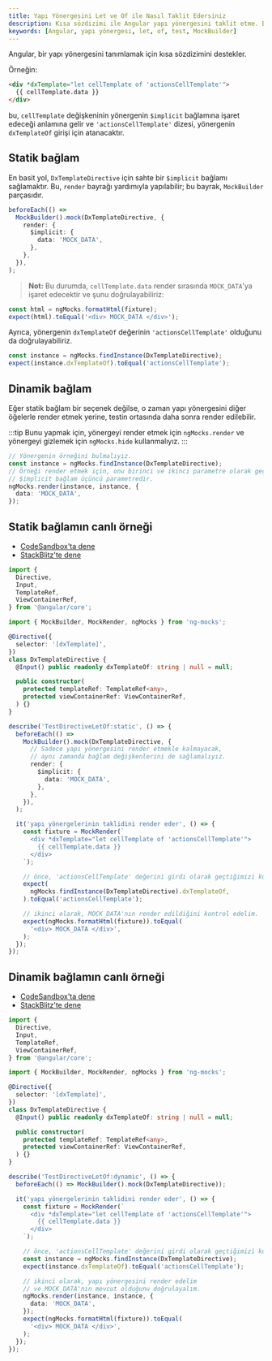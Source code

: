 ```yaml
---
title: Yapı Yönergesini Let ve Of ile Nasıl Taklit Edersiniz
description: Kısa sözdizimi ile Angular yapı yönergesini taklit etme. Bu içerik, Angular'da yapı yönergelerini taklit etmek için kullanılan yöntemleri ve pratik örnekleri kapsamaktadır. Başarılı bir test için gereken teknik detaylar da açıklanmaktadır.
keywords: [Angular, yapı yönergesi, let, of, test, MockBuilder]
---
```


Angular, bir yapı yönergesini tanımlamak için kısa sözdizimini destekler.

Örneğin:

```html
<div *dxTemplate="let cellTemplate of 'actionsCellTemplate'">
  {{ cellTemplate.data }}
</div>
```

bu, `cellTemplate` değişkeninin yönergenin `$implicit` bağlamına işaret edeceği anlamına gelir ve `'actionsCellTemplate'` dizesi, yönergenin `dxTemplateOf` girişi için atanacaktır.

## Statik bağlam

En basit yol, `DxTemplateDirective` için sahte bir `$implicit` bağlamı sağlamaktır. Bu, `render` bayrağı yardımıyla yapılabilir; bu bayrak, `MockBuilder` parçasıdır.

```ts
beforeEach(() =>
  MockBuilder().mock(DxTemplateDirective, {
    render: {
      $implicit: {
        data: 'MOCK_DATA',
      },
    },
  }),
);
```

> **Not:** Bu durumda, `cellTemplate.data` render sırasında `MOCK_DATA`'ya işaret edecektir ve şunu doğrulayabiliriz:

```ts
const html = ngMocks.formatHtml(fixture);
expect(html).toEqual('<div> MOCK_DATA </div>');
```

Ayrıca, yönergenin `dxTemplateOf` değerinin `'actionsCellTemplate'` olduğunu da doğrulayabiliriz.

```ts
const instance = ngMocks.findInstance(DxTemplateDirective);
expect(instance.dxTemplateOf).toEqual('actionsCellTemplate');
```

## Dinamik bağlam

Eğer statik bağlam bir seçenek değilse, o zaman yapı yönergesini diğer öğelerle render etmek yerine, testin ortasında daha sonra render edilebilir. 

:::tip
Bunu yapmak için, yönergeyi render etmek için `ngMocks.render` ve yönergeyi gizlemek için `ngMocks.hide` kullanmalıyız.
:::

```ts
// Yönergenin örneğini bulmalıyız.
const instance = ngMocks.findInstance(DxTemplateDirective);
// Örneği render etmek için, onu birinci ve ikinci parametre olarak geçmemiz gerekir.
// $implicit bağlam üçüncü parametredir.
ngMocks.render(instance, instance, {
  data: 'MOCK_DATA',
});
```

## Statik bağlamın canlı örneği

- [CodeSandbox'ta dene](https://codesandbox.io/p/sandbox/github/help-me-mom/ng-mocks-sandbox/tree/tests/?file=/src/examples/TestDirectiveLetOf/static.spec.ts&initialpath=%3Fspec%3DTestDirectiveLetOf%3Astatic)
- [StackBlitz'te dene](https://stackblitz.com/github/help-me-mom/ng-mocks-sandbox/tree/tests?file=src/examples/TestDirectiveLetOf/static.spec.ts&initialpath=%3Fspec%3DTestDirectiveLetOf%3Astatic)

```ts title="https://github.com/help-me-mom/ng-mocks/blob/master/examples/TestDirectiveLetOf/static.spec.ts"
import {
  Directive,
  Input,
  TemplateRef,
  ViewContainerRef,
} from '@angular/core';

import { MockBuilder, MockRender, ngMocks } from 'ng-mocks';

@Directive({
  selector: '[dxTemplate]',
})
class DxTemplateDirective {
  @Input() public readonly dxTemplateOf: string | null = null;

  public constructor(
    protected templateRef: TemplateRef<any>,
    protected viewContainerRef: ViewContainerRef,
  ) {}
}

describe('TestDirectiveLetOf:static', () => {
  beforeEach(() =>
    MockBuilder().mock(DxTemplateDirective, {
      // Sadece yapı yönergesini render etmekle kalmayacak,
      // aynı zamanda bağlam değişkenlerini de sağlamalıyız.
      render: {
        $implicit: {
          data: 'MOCK_DATA',
        },
      },
    }),
  );

  it('yapı yönergelerinin taklidini render eder', () => {
    const fixture = MockRender(`
      <div *dxTemplate="let cellTemplate of 'actionsCellTemplate'">
        {{ cellTemplate.data }}
      </div>
    `);

    // önce, 'actionsCellTemplate' değerini girdi olarak geçtiğimizi kontrol edelim.
    expect(
      ngMocks.findInstance(DxTemplateDirective).dxTemplateOf,
    ).toEqual('actionsCellTemplate');

    // ikinci olarak, MOCK_DATA'nın render edildiğini kontrol edelim.
    expect(ngMocks.formatHtml(fixture)).toEqual(
      '<div> MOCK_DATA </div>',
    );
  });
});
```

## Dinamik bağlamın canlı örneği

- [CodeSandbox'ta dene](https://codesandbox.io/p/sandbox/github/help-me-mom/ng-mocks-sandbox/tree/tests/?file=/src/examples/TestDirectiveLetOf/dynamic.spec.ts&initialpath=%3Fspec%3DTestDirectiveLetOf%3Adynamic)
- [StackBlitz'te dene](https://stackblitz.com/github/help-me-mom/ng-mocks-sandbox/tree/tests?file=src/examples/TestDirectiveLetOf/dynamic.spec.ts&initialpath=%3Fspec%3DTestDirectiveLetOf%3Adynamic)

```ts title="https://github.com/help-me-mom/ng-mocks/blob/master/examples/TestDirectiveLetOf/dynamic.spec.ts"
import {
  Directive,
  Input,
  TemplateRef,
  ViewContainerRef,
} from '@angular/core';

import { MockBuilder, MockRender, ngMocks } from 'ng-mocks';

@Directive({
  selector: '[dxTemplate]',
})
class DxTemplateDirective {
  @Input() public readonly dxTemplateOf: string | null = null;

  public constructor(
    protected templateRef: TemplateRef<any>,
    protected viewContainerRef: ViewContainerRef,
  ) {}
}

describe('TestDirectiveLetOf:dynamic', () => {
  beforeEach(() => MockBuilder().mock(DxTemplateDirective));

  it('yapı yönergelerinin taklidini render eder', () => {
    const fixture = MockRender(`
      <div *dxTemplate="let cellTemplate of 'actionsCellTemplate'">
        {{ cellTemplate.data }}
      </div>
    `);

    // önce, 'actionsCellTemplate' değerini girdi olarak geçtiğimizi kontrol edelim.
    const instance = ngMocks.findInstance(DxTemplateDirective);
    expect(instance.dxTemplateOf).toEqual('actionsCellTemplate');

    // ikinci olarak, yapı yönergesini render edelim
    // ve MOCK_DATA'nın mevcut olduğunu doğrulayalım.
    ngMocks.render(instance, instance, {
      data: 'MOCK_DATA',
    });
    expect(ngMocks.formatHtml(fixture)).toEqual(
      '<div> MOCK_DATA </div>',
    );
  });
});
```